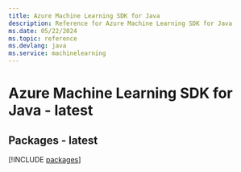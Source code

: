 ```yaml
---
title: Azure Machine Learning SDK for Java
description: Reference for Azure Machine Learning SDK for Java
ms.date: 05/22/2024
ms.topic: reference
ms.devlang: java
ms.service: machinelearning
---
```

# Azure Machine Learning SDK for Java - latest
## Packages - latest
[!INCLUDE [packages](machine-learning-index.md)]